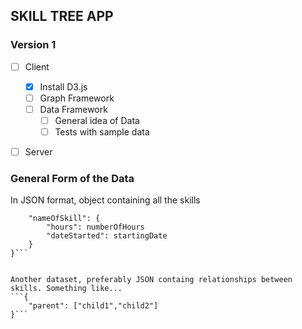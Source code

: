 ## SKILL TREE APP

### Version 1
* [ ] Client
    * [x] Install D3.js
    * [ ] Graph Framework
    * [ ] Data Framework
        * [ ] General idea of Data
        * [ ] Tests with sample data
* [ ] Server


### General Form of the Data
In JSON format, object containing all the skills
```{
    "nameOfSkill": {
        "hours": numberOfHours
        "dateStarted": startingDate
    }
}```


Another dataset, preferably JSON containg relationships between skills. Something like...
```{
    "parent": ["child1","child2"]
}```
